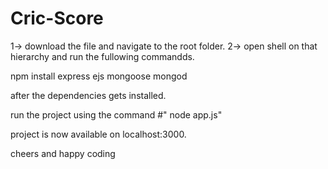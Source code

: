 # Cric-Score
1-> download the file and navigate to the root folder.
2-> open shell on that hierarchy and run the fullowing commandds.

npm install express ejs mongoose mongod 

after the dependencies gets installed.

run the project using the command #" node app.js"

project is now available on localhost:3000.

cheers and happy coding

